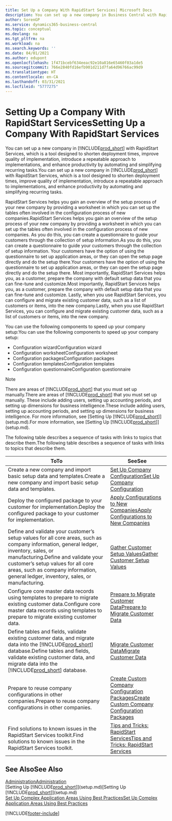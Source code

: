 ```yaml
---
title: Set Up a Company With RapidStart Services| Microsoft Docs
description: You can set up a new company in Business Central with RapidStart services, which is a tool designed to shorten deployment times, improve quality of implementation, introduce a repeatable approach to implementations, and enhance productivity by automating and simplifying recurring tasks.
author: SorenGP
ms.service: dynamics365-business-central
ms.topic: conceptual
ms.devlang: na
ms.tgt_pltfrm: na
ms.workload: na
ms.search.keywords: ''
ms.date: 04/01/2021
ms.author: edupont
ms.openlocfilehash: 1f471bcebf634eeac92e10a816e65460f03a1de5
ms.sourcegitcommit: 766e2840fd16efb901d211d7fa64d96766ac99d9
ms.translationtype: HT
ms.contentlocale: en-CA
ms.lasthandoff: 03/31/2021
ms.locfileid: "5777275"
---
```

# <a name="setting-up-a-company-with-rapidstart-services"></a><span data-ttu-id="3ad48-103">Setting Up a Company With RapidStart Services</span><span class="sxs-lookup"><span data-stu-id="3ad48-103">Setting Up a Company With RapidStart Services</span></span>
<span data-ttu-id="3ad48-104">You can set up a new company in [!INCLUDE[prod_short](includes/prod_short.md)] with RapidStart Services, which is a tool designed to shorten deployment times, improve quality of implementation, introduce a repeatable approach to implementations, and enhance productivity by automating and simplifying recurring tasks.</span><span class="sxs-lookup"><span data-stu-id="3ad48-104">You can set up a new company in [!INCLUDE[prod_short](includes/prod_short.md)] with RapidStart Services, which is a tool designed to shorten deployment times, improve quality of implementation, introduce a repeatable approach to implementations, and enhance productivity by automating and simplifying recurring tasks.</span></span>  

<span data-ttu-id="3ad48-105">RapidStart Services helps you gain an overview of the setup process of your new company by providing a worksheet in which you can set up the tables often involved in the configuration process of new companies.</span><span class="sxs-lookup"><span data-stu-id="3ad48-105">RapidStart Services helps you gain an overview of the setup process of your new company by providing a worksheet in which you can set up the tables often involved in the configuration process of new companies.</span></span> <span data-ttu-id="3ad48-106">As you do this, you can create a questionnaire to guide your customers through the collection of setup information.</span><span class="sxs-lookup"><span data-stu-id="3ad48-106">As you do this, you can create a questionnaire to guide your customers through the collection of setup information.</span></span> <span data-ttu-id="3ad48-107">Your customers have the option of using the questionnaire to set up application areas, or they can open the setup page directly and do the setup there.</span><span class="sxs-lookup"><span data-stu-id="3ad48-107">Your customers have the option of using the questionnaire to set up application areas, or they can open the setup page directly and do the setup there.</span></span> <span data-ttu-id="3ad48-108">Most importantly, RapidStart Services helps you, as a customer, prepare the company with default setup data that you can fine-tune and customize.</span><span class="sxs-lookup"><span data-stu-id="3ad48-108">Most importantly, RapidStart Services helps you, as a customer, prepare the company with default setup data that you can fine-tune and customize.</span></span> <span data-ttu-id="3ad48-109">Lastly, when you use RapidStart Services, you can configure and migrate existing customer data, such as a list of customers or items, into the new company.</span><span class="sxs-lookup"><span data-stu-id="3ad48-109">Lastly, when you use RapidStart Services, you can configure and migrate existing customer data, such as a list of customers or items, into the new company.</span></span>

<span data-ttu-id="3ad48-110">You can use the following components to speed up your company setup:</span><span class="sxs-lookup"><span data-stu-id="3ad48-110">You can use the following components to speed up your company setup:</span></span>  

-   <span data-ttu-id="3ad48-111">Configuration wizard</span><span class="sxs-lookup"><span data-stu-id="3ad48-111">Configuration wizard</span></span>  
-   <span data-ttu-id="3ad48-112">Configuration worksheet</span><span class="sxs-lookup"><span data-stu-id="3ad48-112">Configuration worksheet</span></span>  
-   <span data-ttu-id="3ad48-113">Configuration packages</span><span class="sxs-lookup"><span data-stu-id="3ad48-113">Configuration packages</span></span>  
-   <span data-ttu-id="3ad48-114">Configuration templates</span><span class="sxs-lookup"><span data-stu-id="3ad48-114">Configuration templates</span></span>  
-   <span data-ttu-id="3ad48-115">Configuration questionnaire</span><span class="sxs-lookup"><span data-stu-id="3ad48-115">Configuration questionnaire</span></span>  

> [!Note]  
>  <span data-ttu-id="3ad48-116">There are areas of [!INCLUDE[prod_short](includes/prod_short.md)] that you must set up manually.</span><span class="sxs-lookup"><span data-stu-id="3ad48-116">There are areas of [!INCLUDE[prod_short](includes/prod_short.md)] that you must set up manually.</span></span> <span data-ttu-id="3ad48-117">These include adding users, setting up accounting periods, and setting up dimensions for business intelligence.</span><span class="sxs-lookup"><span data-stu-id="3ad48-117">These include adding users, setting up accounting periods, and setting up dimensions for business intelligence.</span></span> <span data-ttu-id="3ad48-118">For more information, see [Setting Up [!INCLUDE[prod_short](includes/prod_short.md)]](setup.md).</span><span class="sxs-lookup"><span data-stu-id="3ad48-118">For more information, see [Setting Up [!INCLUDE[prod_short](includes/prod_short.md)]](setup.md).</span></span>

 <span data-ttu-id="3ad48-119">The following table describes a sequence of tasks with links to topics that describe them.</span><span class="sxs-lookup"><span data-stu-id="3ad48-119">The following table describes a sequence of tasks with links to topics that describe them.</span></span>

|<span data-ttu-id="3ad48-120">**To**</span><span class="sxs-lookup"><span data-stu-id="3ad48-120">**To**</span></span>|<span data-ttu-id="3ad48-121">**See**</span><span class="sxs-lookup"><span data-stu-id="3ad48-121">**See**</span></span>|  
|------------|-------------|  
|<span data-ttu-id="3ad48-122">Create a new company and import basic setup data and templates.</span><span class="sxs-lookup"><span data-stu-id="3ad48-122">Create a new company and import basic setup data and templates.</span></span>|[<span data-ttu-id="3ad48-123">Set Up Company Configuration</span><span class="sxs-lookup"><span data-stu-id="3ad48-123">Set Up Company Configuration</span></span>](admin-set-up-company-configuration.md)|  
|<span data-ttu-id="3ad48-124">Deploy the configured package to your customer for implementation.</span><span class="sxs-lookup"><span data-stu-id="3ad48-124">Deploy the configured package to your customer for implementation.</span></span>|[<span data-ttu-id="3ad48-125">Apply Configurations to New Companies</span><span class="sxs-lookup"><span data-stu-id="3ad48-125">Apply Configurations to New Companies</span></span>](admin-apply-configuration-to-new-companies.md)|
|<span data-ttu-id="3ad48-126">Define and validate your customer’s setup values for all core areas, such as company information, general ledger, inventory, sales, or manufacturing.</span><span class="sxs-lookup"><span data-stu-id="3ad48-126">Define and validate your customer’s setup values for all core areas, such as company information, general ledger, inventory, sales, or manufacturing.</span></span>|[<span data-ttu-id="3ad48-127">Gather Customer Setup Values</span><span class="sxs-lookup"><span data-stu-id="3ad48-127">Gather Customer Setup Values</span></span>](admin-gather-customer-setup-values.md)|  
|<span data-ttu-id="3ad48-128">Configure core master data records using templates to prepare to migrate existing customer data.</span><span class="sxs-lookup"><span data-stu-id="3ad48-128">Configure core master data records using templates to prepare to migrate existing customer data.</span></span>|[<span data-ttu-id="3ad48-129">Prepare to Migrate Customer Data</span><span class="sxs-lookup"><span data-stu-id="3ad48-129">Prepare to Migrate Customer Data</span></span>](admin-use-templates-to-prepare-customer-data-for-migration.md)|  
|<span data-ttu-id="3ad48-130">Define tables and fields, validate existing customer data, and migrate data into the [!INCLUDE[prod_short](includes/prod_short.md)] database.</span><span class="sxs-lookup"><span data-stu-id="3ad48-130">Define tables and fields, validate existing customer data, and migrate data into the [!INCLUDE[prod_short](includes/prod_short.md)] database.</span></span>|[<span data-ttu-id="3ad48-131">Migrate Customer Data</span><span class="sxs-lookup"><span data-stu-id="3ad48-131">Migrate Customer Data</span></span>](admin-migrate-customer-data.md)|
|<span data-ttu-id="3ad48-132">Prepare to reuse company configurations in other companies.</span><span class="sxs-lookup"><span data-stu-id="3ad48-132">Prepare to reuse company configurations in other companies.</span></span>|[<span data-ttu-id="3ad48-133">Create Custom Company Configuration Packages</span><span class="sxs-lookup"><span data-stu-id="3ad48-133">Create Custom Company Configuration Packages</span></span>](admin-how-to-create-custom-company-configuration-packages.md)|
|<span data-ttu-id="3ad48-134">Find solutions to known issues in the RapidStart Services toolkit.</span><span class="sxs-lookup"><span data-stu-id="3ad48-134">Find solutions to known issues in the RapidStart Services toolkit.</span></span>|[<span data-ttu-id="3ad48-135">Tips and Tricks: RapidStart Services</span><span class="sxs-lookup"><span data-stu-id="3ad48-135">Tips and Tricks: RapidStart Services</span></span>](admin-tips-and-tricks-rapidstart-services.md)|  

## <a name="see-also"></a><span data-ttu-id="3ad48-136">See Also</span><span class="sxs-lookup"><span data-stu-id="3ad48-136">See Also</span></span>  
[<span data-ttu-id="3ad48-137">Administration</span><span class="sxs-lookup"><span data-stu-id="3ad48-137">Administration</span></span>](admin-setup-and-administration.md)  
<span data-ttu-id="3ad48-138">[Setting Up [!INCLUDE[prod_short](includes/prod_short.md)]](setup.md)</span><span class="sxs-lookup"><span data-stu-id="3ad48-138">[Setting Up [!INCLUDE[prod_short](includes/prod_short.md)]](setup.md)</span></span>  
[<span data-ttu-id="3ad48-139">Set Up Complex Application Areas Using Best Practices</span><span class="sxs-lookup"><span data-stu-id="3ad48-139">Set Up Complex Application Areas Using Best Practices</span></span>](set-up-complex-application-areas-using-best-practices.md)   


[!INCLUDE[footer-include](includes/footer-banner.md)]